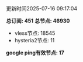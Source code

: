 更新时间2025-07-16 09:17:04

**总订阅: 451**
**总节点: 46930**
- vless节点: 18545
- hysteria2节点: 11

**google ping有效节点: 17**
